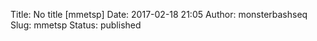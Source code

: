 Title: No title [mmetsp]
Date: 2017-02-18 21:05
Author: monsterbashseq
Slug: mmetsp
Status: published



